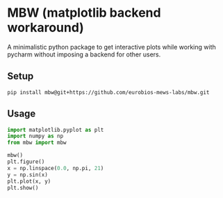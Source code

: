 # MBW (matplotlib backend workaround)

A minimalistic python package to get interactive plots while working with pycharm without imposing a backend for other users.

## Setup

```commandline
pip install mbw@git+https://github.com/eurobios-mews-labs/mbw.git
```

## Usage

```python
import matplotlib.pyplot as plt
import numpy as np
from mbw import mbw

mbw()
plt.figure()
x = np.linspace(0.0, np.pi, 21)
y = np.sin(x)
plt.plot(x, y)
plt.show()
```
